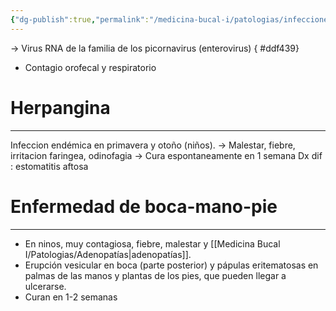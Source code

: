```yaml
---
{"dg-publish":true,"permalink":"/medicina-bucal-i/patologias/infecciones-viricas/virus-coxackie/"}
---
```



→ Virus RNA de la familia de los picornavirus (enterovirus)
{ #ddf439}

- Contagio orofecal y respiratorio

# Herpangina
---

Infeccion endémica en primavera y otoño (niños).
→ Malestar, fiebre, irritacion faringea, odinofagia
→ Cura espontaneamente en 1 semana
Dx dif : estomatitis aftosa 

# Enfermedad de boca-mano-pie
---

- En ninos, muy contagiosa, fiebre, malestar y [[Medicina Bucal I/Patologias/Adenopatías\|adenopatías]].
- Erupción vesicular en boca (parte posterior) y pápulas eritematosas en palmas de las manos y plantas de los pies, que pueden llegar a ulcerarse.
- Curan en 1-2 semanas
